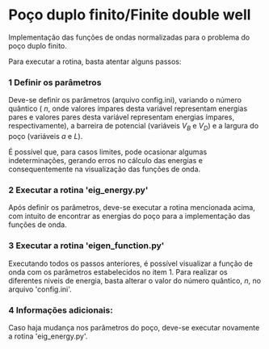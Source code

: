 # Poço duplo finito/Finite double well
Implementação das funções de ondas normalizadas para o problema do poço duplo finito.

Para executar a rotina, basta atentar alguns passos:

### 1 Definir os parâmetros

  Deve-se definir os parâmetros (arquivo config.ini), variando o número quântico ( $n$, onde valores ímpares desta variável representam energias pares e valores pares desta variável representam energias ímpares, respectivamente), a barreira de potencial (variáveis $V_B$ e $V_D$) e a largura do poço (variáveis $a$ e $L$).

  É possível que, para casos limites, pode ocasionar algumas indeterminações, gerando erros no cálculo das energias e consequentemente na visualização das funções de onda.

### 2 Executar a rotina 'eig_energy.py'

  Após definir os parâmetros, deve-se executar a rotina mencionada acima, com intuito de encontrar as energias do poço para a implementação das funções de onda.

### 3 Executar a rotina 'eigen_function.py'

  Executando todos os passos anteriores, é possível visualizar a função de onda com os parâmetros estabelecidos no item 1. Para realizar os diferentes niveis de energia, basta alterar o valor do número quântico, $n$, no arquivo 'config.ini'.
  
### 4 Informações adicionais:
  Caso haja mudança nos parâmetros do poço, deve-se executar novamente a rotina 'eig_energy.py'.
